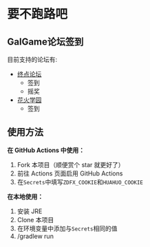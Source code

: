 # 要不跑路吧
## GalGame论坛签到
目前支持的论坛有:
* [终点论坛](https://bbs.zdfx.net/)
    * 签到
    * 摇奖
* [花火学园](https://www.sayhuahuo.com/forum.php/)
    * 签到

## 使用方法

**在 GitHub Actions 中使用：**

1. Fork 本项目（顺便赏个 star 就更好了）
2. 前往 Actions 页面启用 GitHub Actions
3. 在`Secrets`中填写`ZDFX_COOKIE`和`HUAHUO_COOKIE`


**在本地使用：**

1. 安装 JRE
2. Clone 本项目
3. 在环境变量中添加与`Secrets`相同的值
4. /gradlew run
